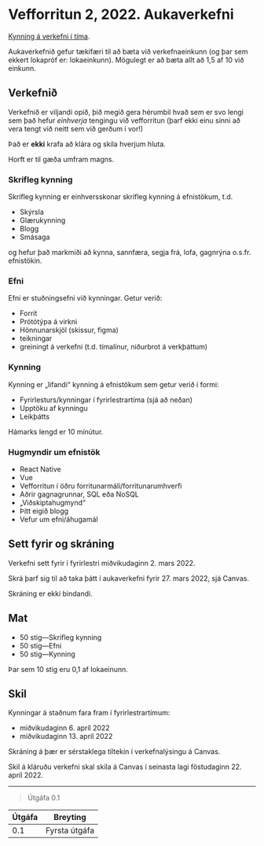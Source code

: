 # Vefforritun 2, 2022. Aukaverkefni

[Kynning á verkefni í tíma](https://youtu.be/d598IopSn-8).

Aukaverkefnið gefur tækifæri til að bæta við verkefnaeinkunn (og þar sem ekkert lokapróf er: lokaeinkunn). Mögulegt er að bæta allt að 1,5 af 10 við einkunn.

## Verkefnið

Verkefnið er viljandi opið, þið megið gera hérumbil hvað sem er svo lengi sem það hefur _einhverja_ tengingu við vefforritun (þarf ekki einu sinni að vera tengt við neitt sem við gerðum í vor!)

Það er **ekki** krafa að klára og skila hverjum hluta.

Horft er til gæða umfram magns.

### Skrifleg kynning

Skrifleg kynning er einhversskonar skrifleg kynning á efnistökum, t.d.

* Skýrsla
* Glærukynning
* Blogg
* Smásaga

og hefur það markmiði að kynna, sannfæra, segja frá, lofa, gagnrýna o.s.fr. efnistökin.

### Efni

Efni er stuðningsefni við kynningar. Getur verið:

* Forrit
* Prótótýpa á virkni
* Hönnunarskjöl (skissur, figma)
* teikningar
* greiningt á verkefni (t.d. tímalínur, niðurbrot á verkþáttum)

### Kynning

Kynning er „lifandi“ kynning á efnistökum sem getur verið í formi:

* Fyrirlesturs/kynningar í fyrirlestrartíma (sjá að neðan)
* Upptöku af kynningu
* Leikþátts

Hámarks lengd er 10 mínútur.

### Hugmyndir um efnistök

* React Native
* Vue
* Vefforritun í öðru forritunarmáli/forritunarumhverfi
* Aðrir gagnagrunnar, SQL eða NoSQL
* „Viðskiptahugmynd“
* Þitt eigið blogg
* Vefur um efni/áhugamál

## Sett fyrir og skráning

Verkefni sett fyrir í fyrirlestri miðvikudaginn 2. mars 2022.

Skrá þarf sig til að taka þátt í aukaverkefni fyrir 27. mars 2022, sjá Canvas.

Skráning er ekki bindandi.

## Mat

* 50 stig—Skrifleg kynning
* 50 stig—Efni
* 50 stig—Kynning

Þar sem 10 stig eru 0,1 af lokaeinunn.

## Skil

Kynningar á staðnum fara fram í fyrirlestrartímum:

* miðvikudaginn 6. apríl 2022
* miðvikudaginn 13. apríl 2022

Skráning á þær er sérstaklega tiltekin í verkefnalýsingu á Canvas.

Skil á kláruðu verkefni skal skila á Canvas í seinasta lagi föstudaginn 22. apríl 2022.

---

> Útgáfa 0.1

| Útgáfa | Breyting                                     |
|--------|----------------------------------------------|
| 0.1    | Fyrsta útgáfa                                |
